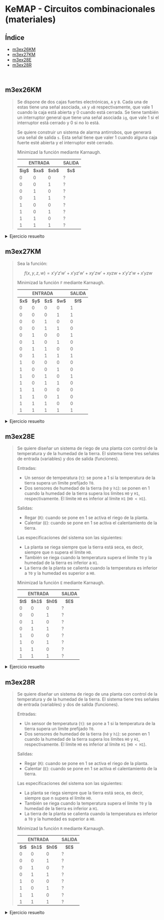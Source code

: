 # KeMAP - Circuitos combinacionales (materiales)

## Índice

- [m3ex26KM](#m3ex26km)
- [m3ex27KM](#m3ex27km)
- [m3ex28E](#m3ex28e)
- [m3ex28R](#m3ex28r)

<br>

## m3ex26KM

<blockquote>

Se dispone de dos cajas fuertes electrónicas, `A` y `B`. Cada una de estas tiene una señal asociada, `xA` y `xB` respectivamente, que vale 1 cuando la caja está abierta y 0 cuando está cerrada. Se tiene también un interruptor general que tiene una señal asociada `ig`, que vale 1 si el interruptor está cerrado y 0 si no lo está.

Se quiere construir un sistema de alarma antirrobos, que generará una señal de salida `s`. Esta señal tiene que valer 1 cuando alguna caja fuerte esté abierta y el interruptor esté cerrado.

Minimizad la función mediante Karnaugh.

<table>
	<tr>
		<th colspan="3">ENTRADA</th>
		<th>SALIDA</th>
	</tr>
	<tr>
		<th>$ig$</th>
		<th>$xa$</th>
		<th>$xb$</th>
		<th>$s$</th>
	</tr>
	<tr>
		<td>0</td>
		<td>0</td>
		<td>0</td>
		<td>?</td>
	</tr>
	<tr>
		<td>0</td>
		<td>0</td>
		<td>1</td>
		<td>?</td>
	</tr>
	<tr>
		<td>0</td>
		<td>1</td>
		<td>0</td>
		<td>?</td>
	</tr>
	<tr>
		<td>0</td>
		<td>1</td>
		<td>1</td>
		<td>?</td>
	</tr>
	<tr>
		<td>1</td>
		<td>0</td>
		<td>0</td>
		<td>?</td>
	</tr>
	<tr>
		<td>1</td>
		<td>0</td>
		<td>1</td>
		<td>?</td>
	</tr>
	<tr>
		<td>1</td>
		<td>1</td>
		<td>0</td>
		<td>?</td>
	</tr>
	<tr>
		<td>1</td>
		<td>1</td>
		<td>1</td>
		<td>?</td>
	</tr>
</table>
</blockquote>

<details>
	<summary>Ejercicio resuelto</summary>
	<div align="center">
		<img src="capturas/ejercicios/m3ex26KM.png">
	</div>
</details>

## m3ex27KM

<blockquote>

Sea la función:

$$f(x,y,z,w) = x'y'z'w' + x'yz'w' + xy'zw' + xyzw + x'y'z'w + x'yzw$$

Minimizad la función `F` mediante Karnaugh.

<table>
	<tr>
		<th colspan="4">ENTRADA</th>
		<th>SALIDA</th>
	</tr>
	<tr>
		<th>$x$</th>
		<th>$y$</th>
		<th>$z$</th>
		<th>$w$</th>
		<th>$f$</th>
	</tr>
	<tr>
		<td>0</td>
		<td>0</td>
		<td>0</td>
		<td>0</td>
		<td>1</td>
	</tr>
	<tr>
		<td>0</td>
		<td>0</td>
		<td>0</td>
		<td>1</td>
		<td>1</td>
	</tr>
	<tr>
		<td>0</td>
		<td>0</td>
		<td>1</td>
		<td>0</td>
		<td>0</td>
	</tr>
	<tr>
		<td>0</td>
		<td>0</td>
		<td>1</td>
		<td>1</td>
		<td>0</td>
	</tr>
	<tr>
		<td>0</td>
		<td>1</td>
		<td>0</td>
		<td>0</td>
		<td>1</td>
	</tr>
	<tr>
		<td>0</td>
		<td>1</td>
		<td>0</td>
		<td>1</td>
		<td>0</td>
	</tr>
	<tr>
		<td>0</td>
		<td>1</td>
		<td>1</td>
		<td>0</td>
		<td>0</td>
	</tr>
	<tr>
		<td>0</td>
		<td>1</td>
		<td>1</td>
		<td>1</td>
		<td>1</td>
	</tr>
	<tr>
		<td>1</td>
		<td>0</td>
		<td>0</td>
		<td>0</td>
		<td>0</td>
	</tr>
	<tr>
		<td>1</td>
		<td>0</td>
		<td>0</td>
		<td>1</td>
		<td>0</td>
	</tr>
	<tr>
		<td>1</td>
		<td>0</td>
		<td>1</td>
		<td>0</td>
		<td>1</td>
	</tr>
	<tr>
		<td>1</td>
		<td>0</td>
		<td>1</td>
		<td>1</td>
		<td>0</td>
	</tr>
	<tr>
		<td>1</td>
		<td>1</td>
		<td>0</td>
		<td>0</td>
		<td>0</td>
	</tr>
	<tr>
		<td>1</td>
		<td>1</td>
		<td>0</td>
		<td>1</td>
		<td>0</td>
	</tr>
	<tr>
		<td>1</td>
		<td>1</td>
		<td>1</td>
		<td>0</td>
		<td>0</td>
	</tr>
	<tr>
		<td>1</td>
		<td>1</td>
		<td>1</td>
		<td>1</td>
		<td>1</td>
	</tr>
</table>
</blockquote>

<details>
	<summary>Ejercicio resuelto</summary>
	<div align="center">
		<img src="capturas/ejercicios/m3ex27KM.png">
	</div>
</details>

## m3ex28E

<blockquote>

Se quiere diseñar un sistema de riego de una planta con control de la temperatura y de la humedad de la tierra. El sistema tiene tres señales de entrada (variables) y dos de salida (funciones).

Entradas:

- Un sensor de temperatura (`t`): se pone a 1 si la temperatura de la tierra supera un límite prefijado `T0`.
- Dos sensores de humedad de la tierra (`h0` y `h1`): se ponen en 1 cuando la humedad de la tierra supera los límites `H0` y `H1`, respectivamente. El límite `H0` es inferior al límite `H1` (`H0 < H1`).

Salidas:

- Regar (`R`): cuando se pone en 1 se activa el riego de la planta.
- Calentar (`E`): cuando se pone en 1 se activa el calentamiento de la tierra.

Las especificaciones del sistema son las siguientes:

- La planta se riega siempre que la tierra está seca, es decir, siempre que n supera el límite `H0`.
- También se riega cuando la temperatura supera el límite `T0` y la humedad de la tierra es inferior a `H1`.
- La tierra de la planta se calienta cuando la temperatura es inferior a `T0` y la humedad es superior a `H0`.

Minimizad la función `E` mediante Karnaugh.

<table>
	<tr>
		<th colspan="3">ENTRADA</th>
		<th>SALIDA</th>
	</tr>
	<tr>
		<th>$t$</th>
		<th>$h1$</th>
		<th>$h0$</th>
		<th>$E$</th>
	</tr>
	<tr>
		<td>0</td>
		<td>0</td>
		<td>0</td>
		<td>?</td>
	</tr>
	<tr>
		<td>0</td>
		<td>0</td>
		<td>1</td>
		<td>?</td>
	</tr>
	<tr>
		<td>0</td>
		<td>1</td>
		<td>0</td>
		<td>?</td>
	</tr>
	<tr>
		<td>0</td>
		<td>1</td>
		<td>1</td>
		<td>?</td>
	</tr>
	<tr>
		<td>1</td>
		<td>0</td>
		<td>0</td>
		<td>?</td>
	</tr>
	<tr>
		<td>1</td>
		<td>0</td>
		<td>1</td>
		<td>?</td>
	</tr>
	<tr>
		<td>1</td>
		<td>1</td>
		<td>0</td>
		<td>?</td>
	</tr>
	<tr>
		<td>1</td>
		<td>1</td>
		<td>1</td>
		<td>?</td>
	</tr>
</table>
</blockquote>

<details>
	<summary>Ejercicio resuelto</summary>
	<div align="center">
		<img src="capturas/ejercicios/m3ex28E.png">
	</div>
</details>

## m3ex28R

<blockquote>

Se quiere diseñar un sistema de riego de una planta con control de la temperatura y de la humedad de la tierra. El sistema tiene tres señales de entrada (variables) y dos de salida (funciones).

Entradas:

- Un sensor de temperatura (`t`): se pone a 1 si la temperatura de la tierra supera un límite prefijado `T0`.
- Dos sensores de humedad de la tierra (`h0` y `h1`): se ponen en 1 cuando la humedad de la tierra supera los límites `H0` y `H1`, respectivamente. El límite `H0` es inferior al límite `H1` (`H0 < H1`).

Salidas:

- Regar (`R`): cuando se pone en 1 se activa el riego de la planta.
- Calentar (`E`): cuando se pone en 1 se activa el calentamiento de la tierra.

Las especificaciones del sistema son las siguientes:

- La planta se riega siempre que la tierra está seca, es decir, siempre que n supera el límite `H0`.
- También se riega cuando la temperatura supera el límite `T0` y la humedad de la tierra es inferior a `H1`.
- La tierra de la planta se calienta cuando la temperatura es inferior a `T0` y la humedad es superior a `H0`.

Minimizad la función `R` mediante Karnaugh.

<table>
	<tr>
		<th colspan="3">ENTRADA</th>
		<th>SALIDA</th>
	</tr>
	<tr>
		<th>$t$</th>
		<th>$h1$</th>
		<th>$h0$</th>
		<th>$E$</th>
	</tr>
	<tr>
		<td>0</td>
		<td>0</td>
		<td>0</td>
		<td>?</td>
	</tr>
	<tr>
		<td>0</td>
		<td>0</td>
		<td>1</td>
		<td>?</td>
	</tr>
	<tr>
		<td>0</td>
		<td>1</td>
		<td>0</td>
		<td>?</td>
	</tr>
	<tr>
		<td>0</td>
		<td>1</td>
		<td>1</td>
		<td>?</td>
	</tr>
	<tr>
		<td>1</td>
		<td>0</td>
		<td>0</td>
		<td>?</td>
	</tr>
	<tr>
		<td>1</td>
		<td>0</td>
		<td>1</td>
		<td>?</td>
	</tr>
	<tr>
		<td>1</td>
		<td>1</td>
		<td>0</td>
		<td>?</td>
	</tr>
	<tr>
		<td>1</td>
		<td>1</td>
		<td>1</td>
		<td>?</td>
	</tr>
</table>
</blockquote>

<details>
	<summary>Ejercicio resuelto</summary>
	<div align="center">
		<img src="capturas/ejercicios/m3ex28R.png">
	</div>
</details>
